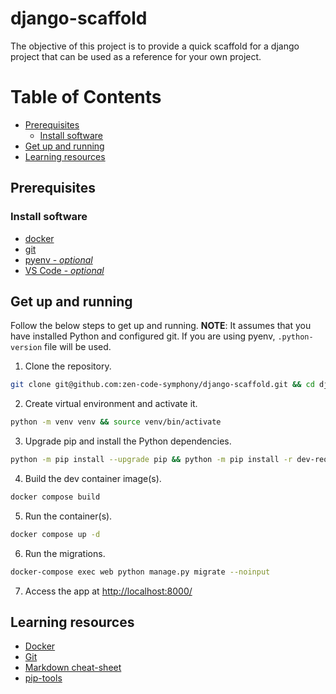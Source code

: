# django-scaffold

The objective of this project is to provide a quick scaffold for a django project that can be used as a reference for your own project.


# Table of Contents
- [Prerequisites](#prerequisites)
  - [Install software](#install-software)
- [Get up and running](#get-up-and-running)
- [Learning resources](#learning-resources)


## Prerequisites

### Install software
- [docker](https://docs.docker.com/get-docker/)
- [git](https://git-scm.com/downloads)
- [pyenv - _optional_](https://github.com/pyenv/pyenv)
- [VS Code - _optional_](https://code.visualstudio.com/download)


## Get up and running

Follow the below steps to get up and running. **NOTE**: It assumes that you have installed Python and configured git. If you are using pyenv, `.python-version` file will be used.

1. Clone the repository.
```sh
git clone git@github.com:zen-code-symphony/django-scaffold.git && cd django-scaffold
```
2. Create virtual environment and activate it.
```sh
python -m venv venv && source venv/bin/activate
```
3. Upgrade pip and install the Python dependencies.
```sh
python -m pip install --upgrade pip && python -m pip install -r dev-requirements.txt
```
4. Build the dev container image(s).
```sh
docker compose build
```
5. Run the container(s).
```sh
docker compose up -d
```
6. Run the migrations.
```sh
docker-compose exec web python manage.py migrate --noinput
```
7. Access the app at [http://localhost:8000/](http://localhost:8000/)

## Learning resources
* [Docker](https://docs.docker.com/guides/get-started/)
* [Git](https://git-scm.com/book/en/v2)
* [Markdown cheat-sheet](https://www.markdownguide.org/cheat-sheet/)
* [pip-tools](https://pip-tools.readthedocs.io/en/latest/)
